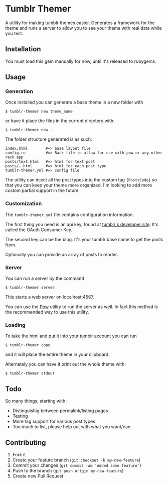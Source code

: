 # Tumblr Themer

A utility for making tumblr themes easier. Generates a framework for the theme and runs a server to allow you to see your theme with real data while you test.

## Installation

You must load this gem manually for now, until it's released to rubygems.

## Usage

### Generation

Once installed you can generate a base theme in a new folder with

    $ tumblr-themer new theme_name

or have it place the files in the current directory with:

    $ tumblr-themer new .

The folder structure generated is as such:

    index.html        #=> base layout file
    config.ru         #=> Rack file to allow for use with pow or any other rack app
    posts/text.html   #=> html for text post
    posts/….html      #=> html for each post type
    tumblr-themer.yml #=> config file

The utility can inject all the post types into the custom tag `{PostsCode}`
so that you can keep your theme more organized. I'm looking to add more custom partial support in the future.

### Customization

The `tumblr-themer.yml` file contains configuration information.

The first thing you need is an api key, found at [tumblr's developer site](http://www.tumblr.com/oauth/apps). It's called the OAuth Consumer Key.

The second key can be the blog. It's your tumblr base name to get the posts from.

Optionally you can provide an array of posts to render.

### Server

You can run a server by the command

    $ tumblr-themer server

This starts a web server on localhost:4567.

You can use the [Pow](http://pow.cx) utility to run the server as well. In fact this method is the recommended way to use this utility.

### Loading

To take the html and put it into your tumblr account you can run

    $ tumblr-themer copy

and it will place the entire theme in your clipboard.

Alternately you can have it print out the whole theme with:

    $ tumblr-themer stdout

## Todo

So many things, starting with:

* Distinguishig between permalink/listing pages
* Testing
* More tag support for various post types
* Too much to list, please help out with what you want/can

## Contributing

1. Fork it
2. Create your feature branch (`git checkout -b my-new-feature`)
3. Commit your changes (`git commit -am 'Added some feature'`)
4. Push to the branch (`git push origin my-new-feature`)
5. Create new Pull Request

